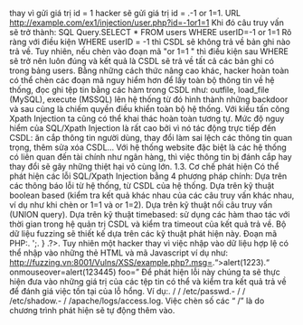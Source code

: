 thay vì gửi giá trị id = 1 hacker sẽ gửi giá trị id = .-1 or 1=1. URL http://example.com/ex1/injection/user.php?id=-1or1=1 Khi đó câu truy vấn sẽ trở thành: SQL Query.SELECT * FROM users WHERE userID=-1 or 1=1 Rõ ràng với điều kiện WHERE userID = -1 thì CSDL sẽ không trả về bản ghi nào trả về. Tuy nhiên, nếu chèn vào đoạn mã "or 1=1 " thì điều kiện sau WHERE sẽ trở nên luôn đúng và kết quả là CSDL sẽ trả về tất cả các bản ghi có trong bảng users. Bằng những cách thức nâng cao khác, hacker hoàn toàn có thể chèn các đoạn mã nguy hiểm hơn để lấy toàn bộ thông tin về hệ thống, đọc ghi tệp tin bằng các hàm trong CSDL như: outfile, load_file (MySQL), execute (MSSQL) lên hệ thống từ đó hình thành những backdoor và sau cùng là chiếm quyền điều khiển toàn bộ hệ thống. Với kiểu tấn công Xpath Injection ta cũng có thể khai thác hoàn toàn tương tự. Mức độ nguy hiểm của SQL/Xpath Injection là rất cao bởi vì nó tác động trực tiếp đến CSDL: ăn cắp thông tin người dùng, thay đổi làm sai lệch các thông tin quan trọng, thêm sửa xóa CSDL… Với hệ thống website đặc biệt là các hệ thống có liên quan đến tài chính như ngân hàng, thì việc thông tin bị đánh cắp hay thay đổi sẽ gây những thiệt hại vô cùng lớn. 1.3. Cơ chế phát hiện Có thể phát hiện các lỗi SQL/Xpath Injection bằng 4 phương pháp chính:
Dựa trên các thông báo lỗi từ hệ thống, từ CSDL của hệ thống.
Dựa trên kỹ thuật boolean based (kiểm tra kết quả khác nhau của các câu truy vấn khác nhau, ví dụ như khi chèn or 1=1 và or 1=2).
Dựa trên kỹ thuật nối câu truy vấn (UNION query).
Dựa trên kỹ thuật timebased: sử dụng các hàm thao tác với thời gian trong hệ quản trị CSDL và kiểm tra timeout của kết quả trả về. Bộ dữ liệu fuzzing sẽ thiết kế dựa trên các kỹ thuật phát hiện này.
Đoạn mã PHP:. <?php. if (isset( _GET[&apos;msg&apos;] ) ){.echo &apos;&lt;h1&gt;&apos;._GET['msg'].'</h1>';. } .?>. Tuy nhiên một hacker thay vì việc nhập vào dữ liệu hợp lệ có thể nhập vào những thẻ HTML và mã Javascript ví dụ như: http://fuzzing.vn:8001/Vulns/XSS/example.php?.msg=<script>alert(document.cookie)</scsript> 
Đế phát hiện lỗi này chúng ta sẽ thực hiện tạo fuzzer gửi một chữ ký kèm những đoạn mã đặc biệt tới hệ thống như: .<scipt>alert(1223)</script>.“><scipt>alert(1223)</script>.“ onmouseover=alert(123445) foo=”
Để phát hiện lỗi này chúng ta sẽ thực hiện đưa vào những giá trị của các tệp tin có thể và kiểm tra kết quả trả về để đánh giá việc tồn tại của lỗ hổng. Ví dụ:. / / /etc/passwd.- / / /etc/shadow.- / /apache/logs/access.log. Việc chèn số các “ /” là do chương trình phát hiện sẽ tự động thêm vào.
